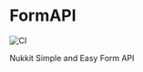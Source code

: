# FormAPI
![CI](https://github.com/Ree-jp-minecraft/FormAPI/workflows/CI/badge.svg)

Nukkit Simple and Easy Form API

